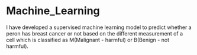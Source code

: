# Machine_Learning

I have developed a supervised  machine learning model to predict whether a peron has breast cancer or not based on the different measurement of a cell which is classified as M(Malignant - harmful) or B(Benign - not harmful).

